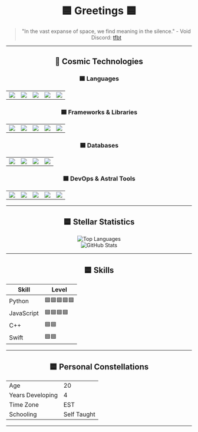 <div align="center">
  
# 🟦 Greetings 🟦  
> "In the vast expanse of space, we find meaning in the silence." - Void  
> Discord: [tfbt](https://discord.com/users/1121938502947459152)

</div>  

---

<div align="center">
  
## 🚀 **Cosmic Technologies**

</div>

<div align="center">

### 🟦 **Languages**
<table>
<tr>
<td align="center">
<img src="https://img.shields.io/badge/Python-000000?style=for-the-badge&logo=python&logoColor=0078D4&color=000000" />
</td>
<td align="center">
<img src="https://img.shields.io/badge/JavaScript-000000?style=for-the-badge&logo=javascript&logoColor=0078D4&color=000000" />
</td>
<td align="center">
<img src="https://img.shields.io/badge/Java-000000?style=for-the-badge&logo=java&logoColor=0078D4&color=000000" />
</td>
<td align="center">
<img src="https://img.shields.io/badge/C++-000000?style=for-the-badge&logo=cplusplus&logoColor=0078D4&color=000000" />
</td>
<td align="center">
<img src="https://img.shields.io/badge/Swift-000000?style=for-the-badge&logo=swift&logoColor=0078D4&color=000000" />
</td>
</tr>
</table>

### 🟦 **Frameworks & Libraries**
<table>
<tr>
<td align="center">
<img src="https://img.shields.io/badge/React-000000?style=for-the-badge&logo=react&logoColor=0078D4&color=000000" />
</td>
<td align="center">
<img src="https://img.shields.io/badge/Flask-000000?style=for-the-badge&logo=flask&logoColor=0078D4&color=000000" />
</td>
<td align="center">
<img src="https://img.shields.io/badge/Express.js-000000?style=for-the-badge&logo=express&logoColor=0078D4&color=000000" />
</td>
<td align="center">
<img src="https://img.shields.io/badge/.NET_Core-000000?style=for-the-badge&logo=dotnet&logoColor=0078D4&color=000000" />
</td>
<td align="center">
<img src="https://img.shields.io/badge/Node.js-000000?style=for-the-badge&logo=node-dot-js&logoColor=0078D4&color=000000" />
</td>
</tr>
</table>

### 🟦 **Databases**
<table>
<tr>
<td align="center">
<img src="https://img.shields.io/badge/MySQL-000000?style=for-the-badge&logo=mysql&logoColor=0078D4&color=000000" />
</td>
<td align="center">
<img src="https://img.shields.io/badge/MongoDB-000000?style=for-the-badge&logo=mongodb&logoColor=0078D4&color=000000" />
</td>
<td align="center">
<img src="https://img.shields.io/badge/Postgres-000000?style=for-the-badge&logo=postgresql&logoColor=0078D4&color=000000" />
</td>
<td align="center">
<img src="https://img.shields.io/badge/SQLite-000000?style=for-the-badge&logo=sqlite&logoColor=0078D4&color=000000" />
</td>
</tr>
</table>

### 🟦 **DevOps & Astral Tools**
<table>
<tr>
<td align="center">
<img src="https://img.shields.io/badge/Docker-000000?style=for-the-badge&logo=docker&logoColor=0078D4&color=000000" />
</td>
<td align="center">
<img src="https://img.shields.io/badge/Kubernetes-000000?style=for-the-badge&logo=kubernetes&logoColor=0078D4&color=000000" />
</td>
<td align="center">
<img src="https://img.shields.io/badge/GIT-000000?style=for-the-badge&logo=git&logoColor=0078D4&color=000000" />
</td>
<td align="center">
<img src="https://img.shields.io/badge/GitHub-000000?style=for-the-badge&logo=github&logoColor=0078D4&color=000000" />
</td>
<td align="center">
<img src="https://img.shields.io/badge/AWS-000000?style=for-the-badge&logo=amazon-aws&logoColor=0078D4&color=000000" />
</td>
</tr>
</table>

</div>

---

<div align="center">
  
## 🟦 **Stellar Statistics**

</div>

<div align="center">
  
![Top Languages](https://github-readme-stats.vercel.app/api/top-langs/?username=VVoiddd&layout=compact&theme=dark&langs_count=10&bg_color=000000&title_color=0078D4&text_color=0078D4)  
![GitHub Stats](https://github-readme-stats.vercel.app/api?username=VVoiddd&show_icons=true&theme=dark&bg_color=000000&title_color=0078D4&text_color=0078D4)  

</div>

---

<div align="center">

## 🟦 **Skills**

<div align="center">

| Skill        | Level                                |
|--------------|--------------------------------------|
| Python       | 🟦🟦🟦🟦🟦                          |
| JavaScript   | 🟦🟦🟦🟦                           |
| C++          | 🟦🟦                                |
| Swift        | 🟦🟦                                |

---

<div align="center">

## 🟦 **Personal Constellations**

<div align="center">

<table>
<tr>
<td> Age </td>
<td> 20 </td>
</tr>
<tr>
<td> Years Developing </td>
<td> 4 </td>
</tr>
<tr>
<td> Time Zone </td>
<td> EST </td>
</tr>
<tr>
<td> Schooling </td>
<td> Self Taught </td>
</tr>
</table>

---
